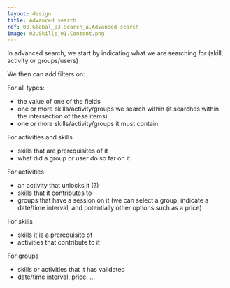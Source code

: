 ```yaml
---
layout: design
title: Advanced search
ref: 00.Global_03.Search_a.Advanced search
image: 02.Skills_01.Content.png
---
```


In advanced search, we start by indicating what we are searching for (skill, activity or groups/users)

We then can add filters on:

For all types:
- the value of one of the fields
- one or more skills/activity/groups we search within (it searches within the intersection of these items)
- one or more skills/activity/groups it must contain


For activities and skills
- skills that are prerequisites of it
- what did a group or user do so far on it

For activities
- an activity that unlocks it (?)
- skills that it contributes to
- groups that have a session on it (we can select a group, indicate a date/time interval, and potentially other options such as a price)

For skills
- skills it is a prerequisite of
- activities that contribute to it

For groups
- skills or activities that it has validated
- date/time interval, price, ...
